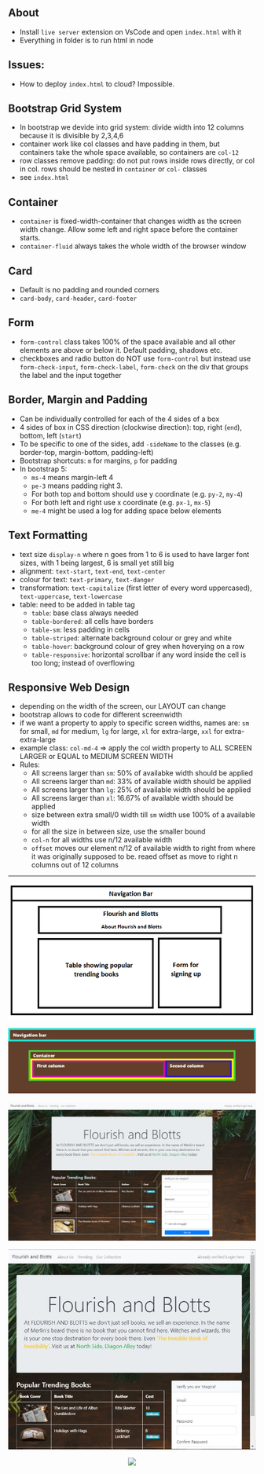 ## About
- Install `live server` extension on VsCode and open `index.html` with it 
- Everything in folder is to run html in node

## Issues:
- How to deploy `index.html` to cloud? Impossible.

## Bootstrap Grid System
- In bootstrap we devide into grid system: divide width into 12 columns because it is divisible by 2,3,4,6
- container work like col classes and have padding in them, but containers take the whole space available, so containers are `col-12`
- row classes remove padding: do not put rows inside rows directly, or col in col. rows should be nested in `container` or `col-` classes
- see `index.html`

## Container
- `container` is fixed-width-container that changes width as the screen width change. Allow some left and right space before the container starts. 
- `container-fluid` always takes the whole width of the browser window

## Card
- Default is no padding and rounded corners 
- `card-body`, `card-header`, `card-footer`

## Form
- `form-control` class takes 100% of the space available and all other elements are above or below it. Default padding, shadows etc.
- checkboxes and radio button do NOT use `form-control` but instead use `form-check-input`, `form-check-label`, `form-check` on the div that groups the label and the input together

## Border, Margin and Padding
- Can be individually controlled for each of the 4 sides of a box
- 4 sides of box in CSS direction (clockwise direction): top, right (`end`), bottom, left (`start`)
- To be specific to one of the sides, add `-sideName` to the classes (e.g. border-top, margin-bottom, padding-left)
- Bootstrap shortcuts: `m` for margins, `p` for padding
- In bootstrap 5: 
    - `ms-4` means margin-left 4
    - `pe-3` means padding right 3. 
    - For both top and bottom should use y coordinate (e.g. `py-2`, `my-4`)
    - For both left and right use x coordinate (e.g. `px-1`, `mx-5`)
    - `me-4` might be used a log for adding space below elements

## Text Formatting
  - text size `display-n` where n goes from 1 to 6 is used to have larger font sizes, with 1 being largest, 6 is small yet still big
  - alignment: `text-start`, `text-end`, `text-center`
  - colour for text: `text-primary`, `text-danger`
  - transformation: `text-capitalize` (first letter of every word uppercased), `text-uppercase`, `text-lowercase`
  - table: need to be added in table tag
    - `table`: base class always needed
    - `table-bordered`: all cells have borders
    - `table-sm`: less padding in cells
    - `table-striped`: alternate background colour or grey and white
    - `table-hover`: background colour of grey when hoverying on a row
    - `table-responsive`: horizontal scrollbar if any word inside the cell is too long; instead of overflowing

## Responsive Web Design
- depending on the width of the screen, our LAYOUT can change
- bootstrap allows to code for different screenwidth
- if we want a property to apply to specific screen widths, names are: `sm` for small, `md` for medium, `lg` for large, `xl` for extra-large, `xxl` for extra-extra-large
- example class: `col-md-4` => apply the col width property to ALL SCREEN LARGER or EQUAL to MEDIUM SCREEN WIDTH
- Rules:
  - All screens larger than `sm`: 50% of availabke width should be applied
  - All screens larger than `md`: 33% of available width should be applied
  - All screens larger than `lg`: 25% of available width should be applied
  - All screens larger than `xl`: 16.67% of available width should be applied
  - size between extra small/0 width till `sm` width use 100% of a available width
  - for all the size in between size, use the smaller bound
  - `col-n` for all widths use n/12 available width
  - `offset` moves our element n/12 of available width to right from where it was originally supposed to be. reaed offset as move to right n columns out of 12 columns

------------------------------------------------------------------------------------

<p align="center">
  <img src="requirements/indexhtmllayout.png">
  <p>
  <img src="requirements/layoutwithborder.png">
  <p>
  <img src="requirements/mainpagelarge.png">
  <p align="center">
  <img src="requirements/mainpagemedium.jpeg">
  <p align="center">
  <img src="requirements/smallscreen.gif">
</p>
